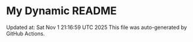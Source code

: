 # My Dynamic README
Updated at: Sat Nov  1 21:16:59 UTC 2025
This file was auto-generated by GitHub Actions.
